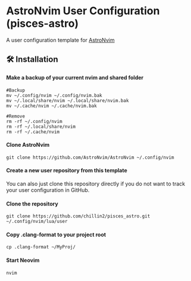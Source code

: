 # AstroNvim User Configuration (pisces-astro)

A user configuration template for [AstroNvim](https://github.com/AstroNvim/AstroNvim)

## 🛠️ Installation

#### Make a backup of your current nvim and shared folder

```shell
#Backup
mv ~/.config/nvim ~/.config/nvim.bak
mv ~/.local/share/nvim ~/.local/share/nvim.bak
mv ~/.cache/nvim ~/.cache/nvim.bak

#Remove
rm -rf ~/.config/nvim
rm -rf ~/.local/share/nvim
rm -rf ~/.cache/nvim
```

#### Clone AstroNvim

```shell
git clone https://github.com/AstroNvim/AstroNvim ~/.config/nvim
```

#### Create a new user repository from this template

You can also just clone this repository directly if you do not want to track your user configuration in GitHub.

#### Clone the repository

```shell
git clone https://github.com/chillin2/pisces_astro.git ~/.config/nvim/lua/user
```

#### Copy .clang-format to your project root

```shell
cp .clang-format ~/MyProj/
```

#### Start Neovim

```shell
nvim
```

